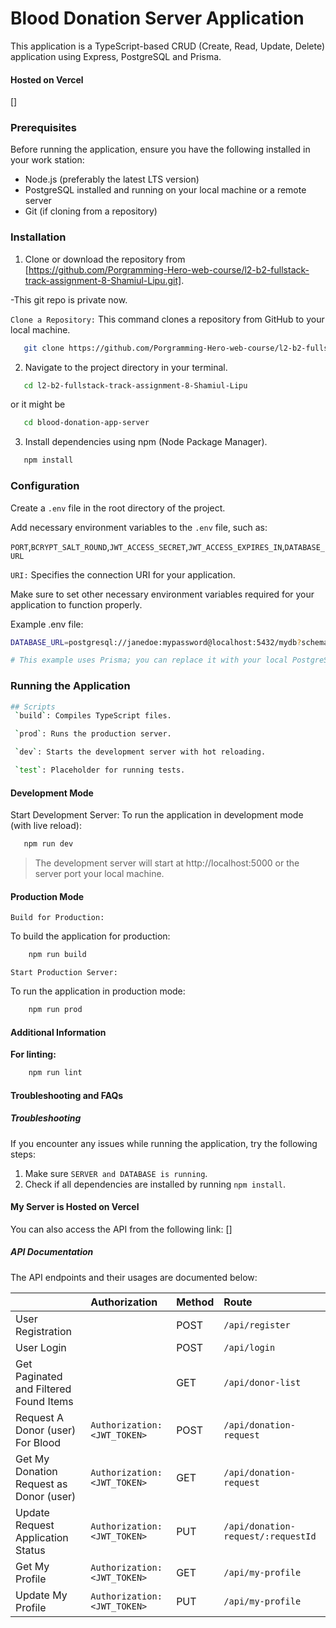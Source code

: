 # Blood Donation Server Application

This application is a TypeScript-based CRUD (Create, Read, Update, Delete) application using Express, PostgreSQL and Prisma.

#### Hosted on Vercel

[]

### Prerequisites

Before running the application, ensure you have the following installed in your work station:

- Node.js (preferably the latest LTS version)
- PostgreSQL installed and running on your local machine or a remote server
- Git (if cloning from a repository)

### Installation

1. Clone or download the repository from [https://github.com/Porgramming-Hero-web-course/l2-b2-fullstack-track-assignment-8-Shamiul-Lipu.git].

-This git repo is private now.

`Clone a Repository:`
This command clones a repository from GitHub to your local machine.

```bash
   git clone https://github.com/Porgramming-Hero-web-course/l2-b2-fullstack-track-assignment-8-Shamiul-Lipu.git
```

2. Navigate to the project directory in your terminal.

```bash
   cd l2-b2-fullstack-track-assignment-8-Shamiul-Lipu
```

or it might be

```bash
   cd blood-donation-app-server
```

3. Install dependencies using npm (Node Package Manager).

```bash
   npm install
```

### Configuration

Create a `.env` file in the root directory of the project.

Add necessary environment variables to the `.env` file, such as:

`PORT`,`BCRYPT_SALT_ROUND`,`JWT_ACCESS_SECRET`,`JWT_ACCESS_EXPIRES_IN`,`DATABASE_URL`

`URI:` Specifies the connection URI for your application.

Make sure to set other necessary environment variables required for your application to function properly.

Example .env file:

```bash
DATABASE_URL=postgresql://janedoe:mypassword@localhost:5432/mydb?schema=sample

# This example uses Prisma; you can replace it with your local PostgreSQL database or other online databases like Supabase or Railways.
```

### Running the Application

```bash
## Scripts
 `build`: Compiles TypeScript files.

 `prod`: Runs the production server.

 `dev`: Starts the development server with hot reloading.

 `test`: Placeholder for running tests.
```

#### Development Mode

Start Development Server:
To run the application in development mode (with live reload):

```bash
   npm run dev
```

> The development server will start at http://localhost:5000 or the server port your local machine.

#### Production Mode

`Build for Production:`

To build the application for production:

```bash
    npm run build
```

`Start Production Server:`

To run the application in production mode:

```bash
    npm run prod
```

#### Additional Information

**For linting:**

```bash
    npm run lint
```

#### Troubleshooting and FAQs

##### Troubleshooting

If you encounter any issues while running the application, try the following steps:

1. Make sure `SERVER and DATABASE is running`.
2. Check if all dependencies are installed by running `npm install`.

#### My Server is Hosted on Vercel

You can also access the API from the following link:
[]

##### API Documentation

The API endpoints and their usages are documented below:

|                                         | Authorization                | Method | Route                              |
| :-------------------------------------- | :--------------------------- | :----- | :--------------------------------- |
| User Registration                       |                              | POST   | `/api/register`                    |
| User Login                              |                              | POST   | `/api/login`                       |
| Get Paginated and Filtered Found Items  |                              | GET    | `/api/donor-list`                  |
| Request A Donor (user) For Blood        | `Authorization: <JWT_TOKEN>` | POST   | `/api/donation-request`            |
| Get My Donation Request as Donor (user) | `Authorization: <JWT_TOKEN>` | GET    | `/api/donation-request`            |
| Update Request Application Status       | `Authorization: <JWT_TOKEN>` | PUT    | `/api/donation-request/:requestId` |
| Get My Profile                          | `Authorization: <JWT_TOKEN>` | GET    | `/api/my-profile`                  |
| Update My Profile                       | `Authorization: <JWT_TOKEN>` | PUT    | `/api/my-profile`                  |
